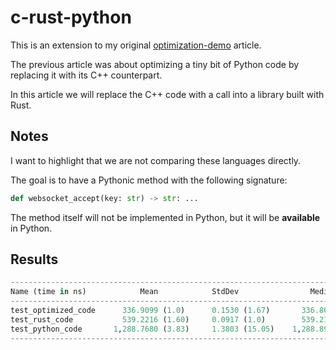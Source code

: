# c-rust-python

This is an extension to my original [optimization-demo](https://github.com/szabolcsdombi/optimization-demo) article.

The previous article was about optimizing a tiny bit of Python code by replacing it with its C++ counterpart.

In this article we will replace the C++ code with a call into a library built with Rust.

## Notes

I want to highlight that we are not comparing these languages directly.

The goal is to have a Pythonic method with the following signature:

```py
def websocket_accept(key: str) -> str: ...
```

The method itself will not be implemented in Python, but it will be **available** in Python.

## Results

```py
----------------------------------------------------------------------------------------------------------
Name (time in ns)            Mean            StdDev                Median           OPS (Kops/s)          
----------------------------------------------------------------------------------------------------------
test_optimized_code      336.9099 (1.0)      0.1530 (1.67)       336.8627 (1.0)       2,968.1530 (1.0)    
test_rust_code           539.2216 (1.60)     0.0917 (1.0)        539.2166 (1.60)      1,854.5250 (0.62)   
test_python_code       1,288.7680 (3.83)     1.3803 (15.05)    1,288.8969 (3.83)        775.9349 (0.26)   
----------------------------------------------------------------------------------------------------------
```
